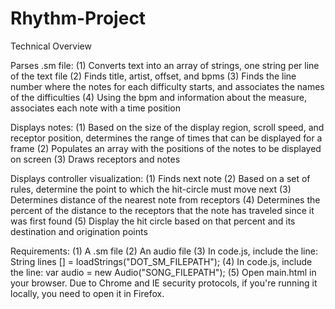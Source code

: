 # Rhythm-Project
Technical Overview

Parses .sm file:
(1) Converts text into an array of strings, one string per line of the text file
(2) Finds title, artist, offset, and bpms
(3) Finds the line number where the notes for each difficulty starts, and associates the names of the difficulties
(4) Using the bpm and information about the measure, associates each note with a time position

Displays notes:
(1) Based on the size of the display region, scroll speed, and receptor position, determines the range of times that can be displayed for a frame
(2) Populates an array with the positions of the notes to be displayed on screen
(3) Draws receptors and notes

Displays controller visualization:
(1) Finds next note
(2) Based on a set of rules, determine the point to which the hit-circle must move next
(3) Determines distance of the nearest note from receptors
(4) Determines the percent of the distance to the receptors that the note has traveled since it was first found
(5) Display the hit circle based on that percent and its destination and origination points

Requirements:
(1) A .sm file
(2) An audio file
(3) In code.js, include the line: String lines [] = loadStrings("DOT_SM_FILEPATH");
(4) In code.js, include the line: var audio = new Audio("SONG_FILEPATH");
(5) Open main.html in your browser. Due to Chrome and IE security protocols, if you're running it locally, you need to open it in Firefox.
